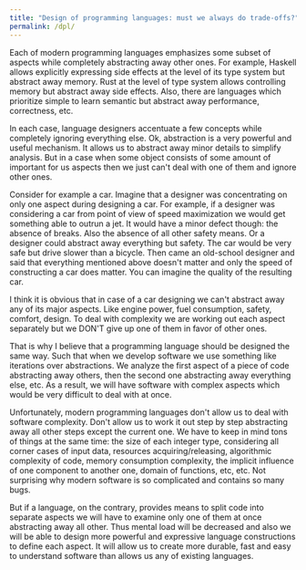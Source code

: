```yaml
---
title: "Design of programming languages: must we always do trade-offs?"
permalink: /dpl/
---
```


Each of modern programming languages emphasizes some subset of aspects while completely abstracting away other ones. For example, Haskell allows explicitly expressing side effects at the level of its type system but abstract away memory. Rust at the level of type system allows controlling memory but abstract away side effects. Also, there are languages which prioritize simple to learn semantic but abstract away performance, correctness, etc.  

In each case, language designers accentuate a few concepts while completely ignoring everything else. Ok, abstraction is a very powerful and useful mechanism. It allows us to abstract away minor details to simplify analysis. But in a case when some object consists of some amount of important for us aspects then we just can't deal with one of them and ignore other ones. 

Consider for example a car. Imagine that a designer was concentrating on only one aspect during designing a car. For example, if a designer was considering a car from point of view of speed maximization we would get something able to outrun a jet. It would have a minor defect though: the absence of breaks. Also the absence of all other safety means. Or a designer could abstract away everything but safety. The car would be very safe but drive slower than a bicycle. Then came an old-school designer and said that everything mentioned above doesn't matter and only the speed of constructing a car does matter. You can imagine the quality of the resulting car.

I think it is obvious that in case of a car designing we can't abstract away any of its major aspects. Like engine power, fuel consumption, safety, comfort, design. To deal with complexity we are working out each aspect separately but we DON'T give up one of them in favor of other ones.

That is why I believe that a programming language should be designed the same way. Such that when we develop software we use something like iterations over abstractions. We analyze the first aspect of a piece of code abstracting away others, then the second one abstracting away everything else, etc. As a result, we will have software with complex aspects which would be very difficult to deal with at once.

Unfortunately, modern programming languages don't allow us to deal with software complexity. Don't allow us to work it out step by step abstracting away all other steps except the current one. We have to keep in mind tons of things at the same time: the size of each integer type, considering all corner cases of input data, resources acquiring/releasing, algorithmic complexity of code,  memory consumption complexity,  the implicit influence of one component to another one, domain of functions,  etc, etc. Not surprising why modern software is so complicated and contains so many bugs. 

But if a language, on the contrary, provides means to split code into separate aspects we will have to examine only one of them at once abstracting away all other. Thus mental load will be decreased and also we will be able to design more powerful and expressive language constructions to define each aspect.  It will allow us to create more durable, fast and easy to understand software than allows us any of existing languages.  

